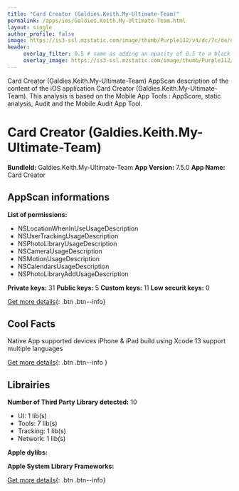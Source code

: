 ```yaml
---
title: "Card Creator (Galdies.Keith.My-Ultimate-Team)"
permalink: /apps/ios/Galdies.Keith.My-Ultimate-Team.html
layout: single
author_profile: false
image: https://is3-ssl.mzstatic.com/image/thumb/Purple112/v4/dc/7c/de/dc7cde6e-12dc-195c-b71e-35e6341c5035/AppIcon-0-0-1x_U007emarketing-0-0-0-7-0-0-sRGB-0-0-0-GLES2_U002c0-512MB-85-220-0-0.png/512x512bb.jpg
header: 
     overlay_filter: 0.5 # same as adding an opacity of 0.5 to a black background
     overlay_image: https://is3-ssl.mzstatic.com/image/thumb/Purple112/v4/dc/7c/de/dc7cde6e-12dc-195c-b71e-35e6341c5035/AppIcon-0-0-1x_U007emarketing-0-0-0-7-0-0-sRGB-0-0-0-GLES2_U002c0-512MB-85-220-0-0.png/512x512bb.jpg
---
```

Card Creator (Galdies.Keith.My-Ultimate-Team) AppScan description of the content of the iOS application Card Creator (Galdies.Keith.My-Ultimate-Team). This analysis is based on the Mobile App Tools : AppScore, static analysis, Audit and the Mobile Audit App Tool.

# Card Creator (Galdies.Keith.My-Ultimate-Team)

**BundleId:** Galdies.Keith.My-Ultimate-Team
**App Version:** 7.5.0
**App Name:** Card Creator


## AppScan informations 

**List of permissions:** 
- NSLocationWhenInUseUsageDescription
- NSUserTrackingUsageDescription
- NSPhotoLibraryUsageDescription
- NSCameraUsageDescription
- NSMotionUsageDescription
- NSCalendarsUsageDescription
- NSPhotoLibraryAddUsageDescription
  
  
**Private keys:** 31
**Public keys:** 5
**Custom keys:** 11
**Low securit keys:** 0
  
[Get more details](/pricing.html){: .btn .btn--info}

## Cool Facts

Native App
supported devices iPhone & iPad
build using Xcode 13
support multiple languages
  
[Get more details](/pricing.html){: .btn .btn--info }

## Librairies 
**Number of Third Party Library detected:** 10
- UI: 1 lib(s)
- Tools: 7 lib(s)
- Tracking: 1 lib(s)
- Network: 1 lib(s)


**Apple dylibs:**


**Apple System Library Frameworks:**


  
[Get more details](/pricing.html){: .btn .btn--info}

